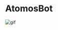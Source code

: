 # AtomosBot

![gif](https://github.com/discus0434/atomosbot/blob/88724485ead946ee66241a26d85a1ba5a5fdc5cd/docs/line_screen_capture.gif)
